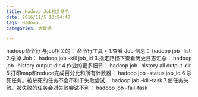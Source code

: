 ```yaml
---
title: Hadoop Job相关命令
date: 2016/11/5 10:54:40 
tags: Hadoop
categories: 大数据

---
```


hadoop命令行 与job相关的：
命令行工具 • 
1.查看 Job 信息：
hadoop job -list 
2.杀掉 Job： 
hadoop  job -kill  job_id
3.指定路径下查看历史日志汇总：
hadoop job -history output-dir 
4.作业的更多细节： 
hadoop job -history all output-dir 
5.打印map和reduce完成百分比和所有计数器：
hadoop job -status job_id 
6.杀死任务。被杀死的任务不会不利于失败尝试：
hadoop jab -kill-task <task-id> 
7.使任务失败。被失败的任务会对失败尝试不利：
hadoop job  -fail-task <task-id>

<!-- more -->